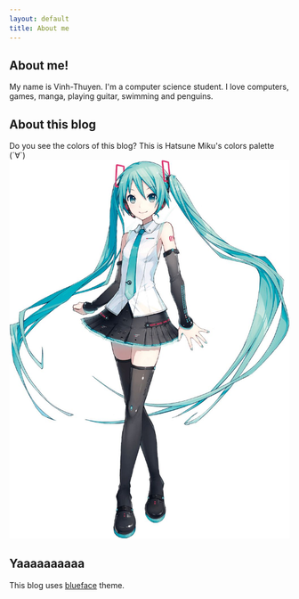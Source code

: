```yaml
---
layout: default
title: About me
---
```


## About me!

My name is Vinh-Thuyen. I'm a computer science student.
I love computers, games, manga, playing guitar, swimming and penguins. 

## About this blog
Do you see the colors of this blog? 
This is Hatsune Miku's colors palette (´∀`)
![Hatsune Miku](https://raw.githubusercontent.com/lightkeima/lightkeima.github.io/master/images/ae68810eb597fd985c923f9f93f111a8.jpg)

## Yaaaaaaaaaa
This blog uses [blueface][github] theme.

[github]: https://github.com/tnguyen/blueface/
